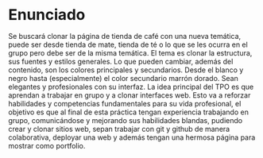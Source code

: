 <span style="font-weight: bold; font-size: 30px;">Enunciado</span>
<br><br> 
Se buscará clonar la página de tienda de café con una nueva temática, puede ser desde tienda de mate, tienda de té o lo que se les ocurra en el grupo pero debe ser de la misma temática. El tema es clonar la estructura, sus fuentes y estilos generales. Lo que pueden cambiar, además del contenido, son los colores principales y secundarios. Desde el blanco y negro hasta (especialmente) el color secundario marrón dorado. Sean elegantes y profesionales con su interfaz. La idea principal del TPO es que aprendan a trabajar en grupo y a clonar interfaces web. Esto va a reforzar habilidades y competencias fundamentales para su vida profesional, el objetivo es que al final de esta práctica tengan experiencia trabajando en grupo, comunicándose y mejorando sus habilidades blandas, pudiendo crear y clonar sitios web, sepan trabajar con git y github de manera colaborativa, deployar una web y además tengan una hermosa página para mostrar como portfolio.
